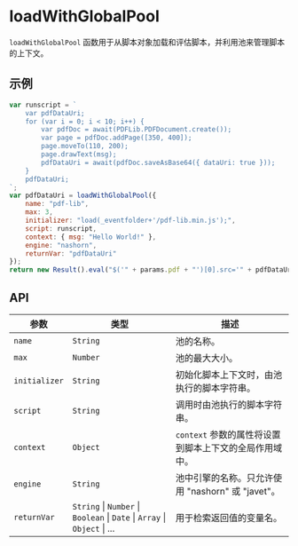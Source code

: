 # loadWithGlobalPool

`loadWithGlobalPool` 函数用于从脚本对象加载和评估脚本，并利用池来管理脚本的上下文。

## 示例

```javascript
var runscript = `
    var pdfDataUri;
    for (var i = 0; i < 10; i++) {
        var pdfDoc = await(PDFLib.PDFDocument.create());
        var page = pdfDoc.addPage([350, 400]);
        page.moveTo(110, 200);
        page.drawText(msg);
        pdfDataUri = await(pdfDoc.saveAsBase64({ dataUri: true }));
    }
    pdfDataUri;
`;
var pdfDataUri = loadWithGlobalPool({
    name: "pdf-lib",
    max: 3,
    initializer: "load(_eventfolder+'/pdf-lib.min.js');",
    script: runscript,
    context: { msg: "Hello World!" },
    engine: "nashorn",
    returnVar: "pdfDataUri"
});
return new Result().eval("$('" + params.pdf + "')[0].src='" + pdfDataUri + "'");
```
## API

| 参数 | 类型 | 描述 |
|---|---|---|
| `name` | `String` | 池的名称。 |
| `max` | `Number` | 池的最大大小。 |
| `initializer` | `String` | 初始化脚本上下文时，由池执行的脚本字符串。 |
| `script` | `String` | 调用时由池执行的脚本字符串。 |
| `context` | `Object` | `context` 参数的属性将设置到脚本上下文的全局作用域中。 |
| `engine` | `String` | 池中引擎的名称。只允许使用 "nashorn" 或 "javet"。 |
| `returnVar` | `String` \| `Number` \| `Boolean` \| `Date` \| `Array` \| `Object` \| ... | 用于检索返回值的变量名。 |